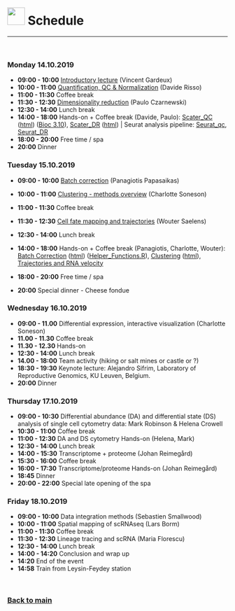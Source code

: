 

# <img border="0" src="https://www.svgrepo.com/show/158264/schedule.svg" width="40" height="40"> Schedule

***

<br/>

### Monday 14.10.2019
- **09:00 - 10:00** [Introductory lecture](session-qc/Introductory_lecture.pdf) (Vincent Gardeux)
- **10:00 - 11:00** [Quantification, QC & Normalization](session-qc/qc_lecture.pdf) (Davide Risso)
- **11:00 - 11:30** Coffee break
- **11:30 - 12:30** [Dimensionality reduction](session-dimensionality-reduction/lecture_dimensionality_reduction.pdf) (Paulo Czarnewski)
- **12:30 - 14:00** Lunch break
- **14:00 - 18:00** Hands-on + Coffee break (Davide, Paulo): [Scater_QC](session-qc/bioc_qc_3.9.Rmd) ([html](session-qc/bioc_qc_3.9.html)) ([Bioc 3.10](session-qc/bioc_qc.Rmd)), [Scater_DR](session-dimensionality-reduction/scater_02_dim_reduction_compiled.Rmd) ([html](session-dimensionality-reduction/scater_02_dim_reduction_compiled.nb.html))
| Seurat analysis pipeline: [Seurat_qc](session-dimensionality-reduction/seurat_01_qc_compiled.Rmd), [Seurat_DR](session-dimensionality-reduction/seurat_02_dim_reduction_compiled.Rmd)
- **18:00 - 20:00** Free time / spa
- **20:00** Dinner

### Tuesday 15.10.2019
- **09:00 - 10:00** [Batch correction](session-batch_correction/batch_correction_theory.pdf) (Panagiotis Papasaikas)
- **10:00 - 11:00** [Clustering - methods overview](session-clustering/clustering.pdf) (Charlotte Soneson)
- **11:00 - 11:30** Coffee break
- **11:30 - 12:30** [Cell fate mapping and trajectories](https://docs.google.com/presentation/d/1t_0yD7DxsMTK3fJPngNm9RN2CTgNJeeoBnxkd7c1mMc) (Wouter Saelens)
- **12:30 - 14:00** Lunch break
- **14:00 - 18:00** Hands-on + Coffee break (Panagiotis, Charlotte, Wouter): 
[Batch Correction](session-batch_correction/batch_correction.Rmd) ([html](session-batch_correction/batch_correction.html)) ([Helper_Functions.R](https://github.com/NBISweden/single-cell_sib_scilifelab/blob/master/session-batch_correction/Helper_Functions.R)), 
[Clustering](session-clustering/clustering.Rmd) ([html](session-clustering/clustering.html)),
[Trajectories and RNA velocity](session-trajectories/README.md)

- **18:00 - 20:00** Free time / spa
- **20:00** Special dinner - Cheese fondue

### Wednesday 16.10.2019
- **09:00 - 11.00** Differential expression, interactive visualization (Charlotte Soneson)
- **11.00 - 11.30** Coffee break
- **11.30 - 12.30** Hands-on
- **12:30 - 14:00** Lunch break
- **14.00 - 18:00** Team activity (hiking or salt mines or castle or ?)
- **18:30 - 19:30** Keynote lecture: Alejandro Sifrim, Laboratory of Reproductive Genomics, KU Leuven, Belgium.
- **20:00** Dinner


### Thursday 17.10.2019
- **09:00 - 10:30** Differential abundance (DA) and differential state (DS) analysis of single cell cytometry data: Mark Robinson & Helena Crowell
- **10:30 - 11:00** Coffee break
- **11:00 - 12:30** DA and DS cytometry Hands-on (Helena, Mark)
- **12:30 - 14:00** Lunch break
- **14:00 - 15:30** Transcriptome + proteome (Johan Reimegård)
- **15:30 - 16:00** Coffee break
- **16:00 - 17:30** Transcriptome/proteome Hands-on (Johan Reimegård)
- **18:45** Dinner
- **20:00 - 22:00** Special late opening of the spa

### Friday 18.10.2019
- **09:00 - 10:00** Data integration methods (Sebastien Smallwood)
- **10:00 - 11:00** Spatial mapping of scRNAseq (Lars Borm)
- **11:00 - 11:30** Coffee break
- **11:30 - 12:30** Lineage tracing and scRNA (Maria Florescu)
- **12:30 - 14:00** Lunch break
- **14:00 - 14:20** Conclusion and wrap up
- **14:20** End of the event
- **14:58** Train from Leysin-Feydey station

<br/>

### [Back to main](README.md)
